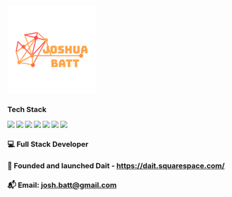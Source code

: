 
![Header](https://github.com/Josh-Batt/Josh-Batt/blob/main/Logo3.png "Header")

<!--
**Josh-Batt/Josh-Batt** is a ✨ _special_ ✨ repository because its `README.md` (this file) appears on your GitHub profile.

Here are some ideas to get you started:

- 🔭 I’m currently working on ...
- 🌱 I’m currently learning ...
- 👯 I’m looking to collaborate on ...
- 🤔 I’m looking for help with ...
- 💬 Ask me about ...
- 📫 How to reach me: ...
- 😄 Pronouns: ...
- ⚡ Fun fact: ...
-->

### Tech Stack

![](https://img.shields.io/badge/Flutter-2b83e2)     ![](https://img.shields.io/badge/Python-ffd700)     ![](https://img.shields.io/badge/JavaScript-00ff00)     ![](https://img.shields.io/badge/Firebase-ffa500)     ![](https://img.shields.io/badge/Adobe%20XD-800080)     ![](https://img.shields.io/badge/Docker-000080)     ![](https://img.shields.io/badge/Google%20Cloud%20Platform%20(GCP)-00ffff)

### 💻 Full Stack Developer

### 🚀 Founded and launched Dait - https://dait.squarespace.com/

### 📬 Email: josh.batt@gmail.com
